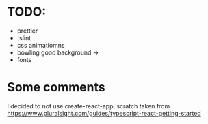 

# TODO:
- prettier 
- tslint
- css animatiomns 
- bowling good background -> 
- fonts


# Some comments

I decided to not use create-react-app, scratch taken from https://www.pluralsight.com/guides/typescript-react-getting-started